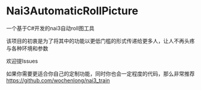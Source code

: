 # Nai3AutomaticRollPicture

一个基于C#开发的nai3自动roll图工具

该项目的初衷是为了将其中的功能以更低门槛的形式传递给更多人，让人不再头疼与各种环境和参数

欢迎提Issues

如果你需要更适合你自己的定制功能，同时你也会一定程度的代码，那么非常推荐 https://github.com/wochenlong/nai3_train
